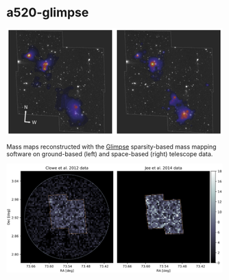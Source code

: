# a520-glimpse

<img src="https://github.com/austinpeel/a520-glimpse/blob/master/figures/a520_glimpse_maps.png" alt="glimpse_maps" width="800"/>

Mass maps reconstructed with the [Glimpse](https://github.com/CosmoStat/Glimpse) sparsity-based mass mapping software on ground-based (left) and space-based (right) telescope data.

<img src="https://github.com/austinpeel/a520-glimpse/blob/master/figures/a520_source_density.png" alt="source_density" width="800"/>
